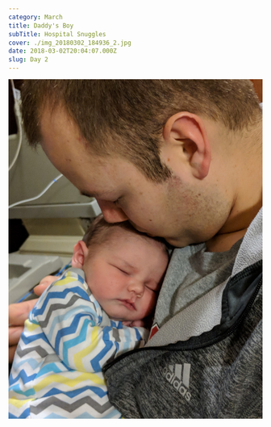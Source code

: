 ```yaml
---
category: March
title: Daddy's Boy
subTitle: Hospital Snuggles
cover: ./img_20180302_184936_2.jpg
date: 2018-03-02T20:04:07.000Z
slug: Day 2
---
```

![null](./img_20180302_184936_2.jpg)
